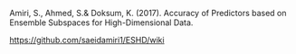Amiri, S., Ahmed, S.& Doksum, K. (2017). Accuracy of Predictors based on Ensemble Subspaces for High-Dimensional Data. 

https://github.com/saeidamiri1/ESHD/wiki
